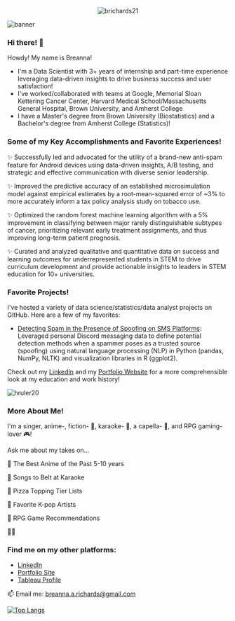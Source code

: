<p align="center"> <img src="https://komarev.com/ghpvc/?username=brichards21" alt="brichards21"/></p>

![banner](https://github.com/brichards21/brichards21/assets/51483856/2fd9318d-0bd0-4699-9819-8776b9be4521)



### Hi there! 👋

Howdy! My name is Breanna! 
- I'm a Data Scientist with 3+ years of internship and part-time experience leveraging data-driven insights to drive business success and user satisfaction!
- I've worked/collaborated with teams at Google, Memorial Sloan Kettering Cancer Center, Harvard Medical School/Massachusetts General Hospital, Brown University, and Amherst College
- I have a Master's degree from Brown University (Biostatistics) and a Bachelor's degree from Amherst College (Statistics)!

### Some of my Key Accomplishments and Favorite Experiences!

✨ Successfully led and advocated for the utility of a brand-new anti-spam feature for Android devices using data-driven insights, A/B testing, and strategic and effective communication with diverse senior leadership.

✨ Improved the predictive accuracy of an established microsimulation model against empirical estimates by a root-mean-squared error of ~3% to more accurately inform a tax policy analysis study on tobacco use.

✨ Optimized the random forest machine learning algorithm with a 5% improvement in classifying between major rarely distinguishable subtypes of cancer, prioritizing relevant early treatment assignments, and thus improving long-term patient prognosis.

✨ Curated and analyzed qualitative and quantitative data on success and learning outcomes for underrepresented students in STEM to drive curriculum development and provide actionable insights to leaders in STEM education for 10+ universities.


### Favorite Projects!
I've hosted a variety of data science/statistics/data analyst projects on GitHub. Here are a few of my favorites:

- [Detecting Spam in the Presence of Spoofing on SMS Platforms](https://brichards21.github.io/SMSDiscordSpam/): Leveraged personal Discord messaging data to define potential detection methods when a spammer poses as a trusted source (spoofing) using natural language processing (NLP) in Python (pandas, NumPy, NLTK) and visualization libraries in R (ggplot2). 


Check out my [LinkedIn](https://www.linkedin.com/in/breannarichards/) and my [Portfolio Website](https://breanna-richards.netlify.app/#) for a more comprehensible look at my education and work history!

![hruler20](https://github.com/brichards21/brichards21/assets/51483856/8ef3fc72-a76b-4be2-8e06-6fbbdf33e598)

### More About Me!
I'm a singer, anime-, fiction- 📝, karaoke- 🎤, a capella- 🎼, and RPG gaming-lover 🎮! 

Ask me about my takes on...

💬 The Best Anime of the Past 5-10 years

💬 Songs to Belt at Karaoke

💬 Pizza Topping Tier Lists 

💬 Favorite K-pop Artists 

💬 RPG Game Recommendations

✌🏾

### Find me on my other platforms:

<!--
<p align="left">
<a href="https://www.linkedin.com/in/breannarichards/" target="blank"><img align="center" src="https://github.com/mishmanners/MishManners/blob/master/socials/transparent-Linkedin-logo-icon.png" alt="" height="30" /></a>
<a href="https://breanna-richards.netlify.app/#" target="blank"><img align="center" src="https://github.com/mishmanners/MishManners/blob/master/socials/chrome.png" alt="" height="30" /></a>
-->

- [LinkedIn](https://www.linkedin.com/in/breannarichards/)
- [Portfolio Site](https://breanna-richards.netlify.app/#)
- [Tableau Profile](https://public.tableau.com/app/profile/breanna.richards)

📫 Email me: [breanna.a.richards@gmail.com](mailto:breanna.a.richards@gmail.com)

[![Top Langs](https://github-readme-stats.vercel.app/api/top-langs/?username=brichards21)](https://github.com/brichards21/github-readme-stats)

<!--


**brichards21/brichards21** is a ✨ _special_ ✨ repository because its `README.md` (this file) appears on your GitHub profile.

Here are some ideas to get you started:

- 🔭 I’m currently working on ...
- 🌱 I’m currently learning ...
- 👯 I’m looking to collaborate on ...
- 🤔 I’m looking for help with ...
- 💬 Ask me about ...
- 📫 How to reach me: ...
- 😄 Pronouns: ...
- ⚡ Fun fact: ...
-->
